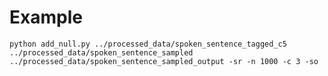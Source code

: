 
# Example

    python add_null.py ../processed_data/spoken_sentence_tagged_c5 ../processed_data/spoken_sentence_sampled ../processed_data/spoken_sentence_sampled_output -sr -n 1000 -c 3 -so